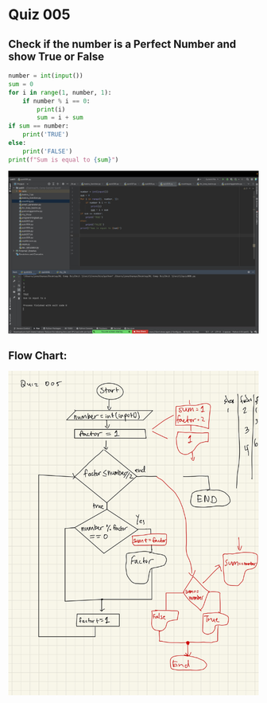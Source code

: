# Quiz 005

## Check if the number is a Perfect Number and show True or False


```.py
number = int(input())
sum = 0
for i in range(1, number, 1):
    if number % i == 0:
        print(i)
        sum = i + sum
if sum == number:
    print('TRUE')
else:
    print('FALSE')
print(f"Sum is equal to {sum}")
```


![](quiz005.jpg)


## Flow Chart:


![](005flowchart.jpg)
